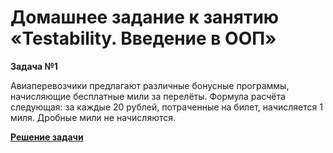 # Домашнее задание к занятию «Testability. Введение в ООП»

**Задача №1**

Авиаперевозчики предлагают различные бонусные программы, начисляющие бесплатные мили за перелёты. Формула расчёта следующая: за каждые 20 рублей, потраченные на билет, начисляется 1 миля. Дробные мили не начисляются.

[**Решение задачи**]()